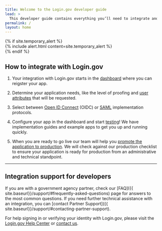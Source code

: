 ```yaml
---
title: Welcome to the Login.gov developer guide
lead: >
  This developer guide contains everything you’ll need to integrate and deploy your application with Login.gov.
permalink: /
layout: home
---
```


<div class="grid-container">
  <div class="desktop:grid-col-9 desktop:grid-offset-2 mobile:grid-col-auto mobile:padding-2">
    {% if site.temporary_alert %}
    <section class="usa-section" markdown="1">  
        {% include alert.html content=site.temporary_alert %}
    </section>
    {% endif %}
    <h2 class='margin-top-4'>How to integrate with Login.gov</h2>
    <ol class="usa-process-list usa-prose margin-bottom-4">
      <li class="usa-process-list__item">
        <p>
          Your integration with Login.gov starts in the <a href="https://dashboard.int.identitysandbox.gov/" class="usa-link">dashboard</a> where you can reigster your app.
        </p>
      </li>
      <li class="usa-process-list__item">
        <p>
          Determine your application needs, like the level of proofing and <a href="{% link _pages/attributes.md %}" class="usa-link">user attributes</a> that will be requested.
        </p>
      </li>
      <li class="usa-process-list__item">
        <p>
          Select between <a href="{% link _pages/oidc/getting-started.md %}" class="usa-link">Open ID Connect</a> (OIDC) or <a href="{% link _pages/saml/getting-started.md %}" class="usa-link">SAML</a> implementation protocols.
        </p>
      </li>
      <li class="usa-process-list__item">
        <p>
          Configure your app in the dashboard and start <a href="{% link _pages/testing.md %}" class="usa-link">testing</a>! We have implementation guides and example apps to get you up and running quickly.
        </p>
      </li>
      <li class="usa-process-list__item">
        <p>
          When you are ready to go live our team will help you <a href="{% link _pages/production.md %}" class="usa-link">promote the application to production</a>. We will check against our production checklist to ensure your application is ready for production from an administrative and technical standpoint.
        </p>
      </li>
    </ol>
    <hr class="text-primary-light border-solid measure-5 margin-x-0">
    <section class="usa-section usa-prose padding-top-5">
      <h2>Integration support for developers</h2>
      <p class="measure-5 margin-x-0" markdown="1">
        If you are with a government agency partner, check our [FAQ]({{ site.baseurl}}/support/#frequently-asked-questions) page for answers to the most common questions. If you need further technical assistance with an integration, you can [contact Partner Support]({{ site.baseurl}}/support/#contacting-partner-support).
      </p>
      <p class="measure-5 margin-x-0">
        For help signing in or verifying your identity with Login.gov, please visit the <a href="https://login.gov/help/" class="usa-link">Login.gov Help Center</a> or <a href="https://login.gov/contact/" class="usa-link">contact us</a>.
      </p>
    </section>
  </div>
</div>
